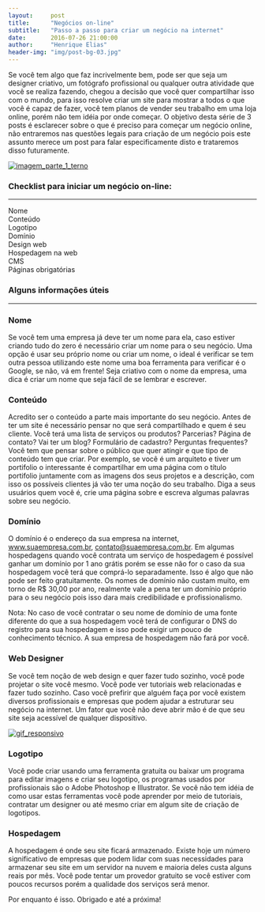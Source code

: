```yaml
---
layout:     post
title:      "Negócios on-line"
subtitle:   "Passo a passo para criar um negócio na internet"
date:       2016-07-26 21:00:00
author:     "Henrique Elias"
header-img: "img/post-bg-03.jpg"
---
```


<p>Se você tem algo que faz incrivelmente bem, pode ser que seja um designer criativo, um fotógrafo profissional ou qualquer outra atividade que você se realiza fazendo, chegou a decisão que você quer compartilhar isso com o mundo, para isso resolve criar um site para mostrar a todos o que você é capaz de fazer, você tem planos de vender seu trabalho em uma loja online, porém não tem idéia por onde começar. O objetivo desta série de 3 posts é esclarecer sobre o que é preciso para começar um negócio online, não entraremos nas questões legais para criação de um negócio pois este assunto merece um post para falar especificamente disto e trataremos disso futuramente.</p>

<a href="#">
    <img src="{{ site.baseurl }}/img/parte_1.jpg" alt="imagem_parte_1_terno">
</a>

<h3>Checklist para iniciar um negócio on-line:</h3>
<hr>

<i class="fa fa-check" aria-hidden="true"></i> Nome<br>
<i class="fa fa-check" aria-hidden="true"></i> Conteúdo<br>
<i class="fa fa-check" aria-hidden="true"></i> Logotipo<br>
<i class="fa fa-check" aria-hidden="true"></i> Domínio<br>
<i class="fa fa-check" aria-hidden="true"></i> Design web<br>
<i class="fa fa-check" aria-hidden="true"></i> Hospedagem na web<br>
<i class="fa fa-check" aria-hidden="true"></i> CMS<br>
<i class="fa fa-check" aria-hidden="true"></i> Páginas obrigatórias<br>

<h3>Alguns informações úteis</h3>
<hr>
<h3>Nome</h3>

<p>Se você tem uma empresa já deve ter um nome para ela, caso estiver criando tudo do zero é necessário criar um nome para o seu negócio. Uma opção é usar seu próprio nome ou criar um nome, o ideal é verificar se tem outra pessoa utilizando este nome uma boa ferramenta para verificar é o Google, se não, vá em frente! Seja criativo com o nome da empresa, uma dica é criar um nome que seja fácil de se lembrar e escrever.</p>

<h3>Conteúdo</h3>

Acredito ser o conteúdo a parte mais importante do seu negócio. Antes de ter um site é necessário pensar no que será compartilhado e quem é seu cliente. Você terá uma lista de serviços ou produtos? Parcerias? Página de contato? Vai ter um blog? Formulário de cadastro? Perguntas frequentes? Você tem que pensar sobre o público que quer atingir e que tipo de conteúdo tem que criar. Por exemplo, se você é um arquiteto e tiver um portifolio o interessante é compartilhar em uma página com o título portifolio juntamente com as imagens dos seus projetos e a descrição, com isso os possíveis clientes já vão ter uma noção do seu trabalho. Diga a seus usuários quem você é, crie uma página sobre e escreva algumas palavras sobre seu negócio.

<h3>Domínio</h3>

O domínio é o endereço da sua empresa na internet, www.suaempresa.com.br, contato@suaempresa.com.br. Em algumas hospedagens quando você contrata um serviço de hospedagem é possível ganhar um domínio por 1 ano grátis porém se esse não for o caso da sua hospedagem você terá que comprá-lo separadamente. Isso é algo que não pode ser feito gratuitamente. Os nomes de domínio não custam muito, em torno de R$ 30,00 por ano, realmente vale a pena ter um domínio próprio para o seu negócio pois isso dara mais credibilidade e profissionalismo.

Nota: No caso de você contratar o seu nome de domínio de uma fonte diferente do que a sua hospedagem você terá de configurar o DNS do registro para sua hospedagem e isso pode exigir um pouco de conhecimento técnico. A sua empresa de hospedagem não fará por você.

<h3>Web Designer</h3>

Se você tem noção de web design e quer fazer tudo sozinho, você pode projetar o site você mesmo. Você pode ver tutoriais web relacionadas e fazer tudo sozinho. Caso você prefirir que alguém faça por você existem diversos profissionais e empresas que podem ajudar a estruturar seu negócio na internet. Um fator que você não deve abrir mão é de que seu site seja acessível de qualquer dispositivo.

<a href="#">
    <img src="{{ site.baseurl }}/img/responsive.gif" alt="gif_responsivo">
</a>

<h3>Logotipo</h3>

Você pode criar usando uma ferramenta gratuita ou baixar um programa para editar imagens e criar seu logotipo, os programas usados por profissionais são o Adobe Photoshop e Illustrator. Se você não tem idéia de como usar estas ferramentas você pode aprender por meio de tutoriais, contratar um designer ou até mesmo criar em algum site de criação de logotipos.

<h3>Hospedagem</h3>

<p>A hospedagem é onde seu site ficará armazenado. Existe hoje um número significativo de  empresas que podem lidar com suas necessidades para armazenar seu site em um servidor na nuvem e maioria deles custa alguns reais por mês. Você pode tentar um provedor gratuito se você estiver com poucos recursos porém a qualidade dos serviços será menor.</p>

Por enquanto é isso. Obrigado e até a próxima!

